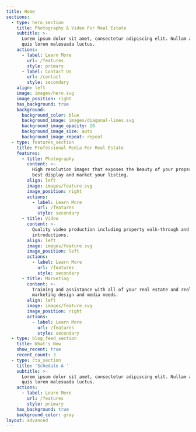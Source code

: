 ```yaml
---
title: Home
sections:
  - type: hero_section
    title: Photography & Video For Real Estate
    subtitle: >-
      Lorem ipsum dolor sit amet, consectetur adipiscing elit. Nullam a metus
      quis lorem malesuada luctus.
    actions:
      - label: Learn More
        url: /features
        style: primary
      - label: Contact Us
        url: /contact
        style: secondary
    align: left
    image: images/hero.svg
    image_position: right
    has_background: true
    background:
      background_color: blue
      background_image: images/diagonal-lines.svg
      background_image_opacity: 20
      background_image_size: auto
      background_image_repeat: repeat
  - type: features_section
    title: Professional Media For Real Estate
    features:
      - title: Photography
        content: >-
          High resolution images that exposes the beauty of your property to
          best display and market your listing.
        align: left
        image: images/feature.svg
        image_position: right
        actions:
          - label: Learn More
            url: /features
            style: secondary
      - title: Video
        content: >-
          Quality video production including property walk-through and realtor
          introductions.
        align: left
        image: images/feature.svg
        image_position: left
        actions:
          - label: Learn More
            url: /features
            style: secondary
      - title: Marketing
        content: >-
          Training and assistance with all of your real estate and realtor
          marketing design and media needs.
        align: left
        image: images/feature.svg
        image_position: right
        actions:
          - label: Learn More
            url: /features
            style: secondary
  - type: blog_feed_section
    title: What's New
    show_recent: true
    recent_count: 3
  - type: cta_section
    title: 'Schedule A '
    subtitle: >-
      Lorem ipsum dolor sit amet, consectetur adipiscing elit. Nullam a metus
      quis lorem malesuada luctus.
    actions:
      - label: Learn More
        url: /features
        style: primary
    has_background: true
    background_color: gray
layout: advanced
---
```

